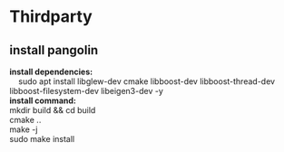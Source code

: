 # Thirdparty
## install pangolin
**install dependencies:**
  <br>&nbsp;&nbsp;&nbsp;&nbsp;sudo apt install libglew-dev cmake libboost-dev libboost-thread-dev libboost-filesystem-dev libeigen3-dev -y
<br>**install command:**
  <br>mkdir build && cd build
  <br>cmake ..
  <br>make -j
  <br>sudo make install

